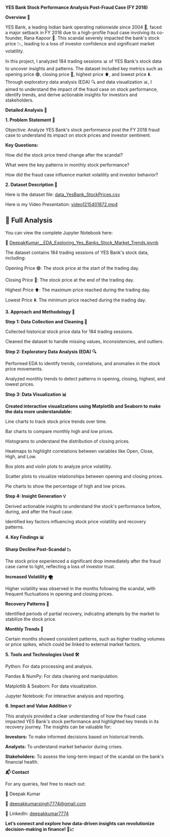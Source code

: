 **YES Bank Stock Performance Analysis Post-Fraud Case (FY 2018)**

**Overview 🌟**

YES Bank, a leading Indian bank operating nationwide since 2004 🏦, faced a major setback in FY 2018 due to a high-profile fraud case involving its co-founder, Rana Kapoor 💼. This scandal severely impacted the bank's stock price 📉, leading to a loss of investor confidence and significant market volatility.

In this project, I analyzed 184 trading sessions 📊 of YES Bank's stock data to uncover insights and patterns. The dataset included key metrics such as opening price 🟢, closing price 🔴, highest price ⬆️, and lowest price ⬇️. Through exploratory data analysis (EDA) 🔍 and data visualization 📊, I aimed to understand the impact of the fraud case on stock performance, identify trends, and derive actionable insights for investors and stakeholders.

**Detailed Analysis 📑**

**1. Problem Statement 🎯**

Objective: Analyze YES Bank's stock performance post the FY 2018 fraud case to understand its impact on stock prices and investor sentiment.

**Key Questions:**

How did the stock price trend change after the scandal?

What were the key patterns in monthly stock performance?

How did the fraud case influence market volatility and investor behavior?

**2. Dataset Description 📂**

Here is the dataset file:
[data_YesBank_StockPrices.csv](https://github.com/Deepakkumar7774/Yes-Bank-EDA-Project/blob/main/data_YesBank_StockPrices.csv)

Here is my Video Presentation: 
[video1215401872.mp4](https://github.com/Deepakkumar7774/Yes-Bank-EDA-Project/blob/main/video1215401872.mp4)

## 📄 Full Analysis

You can view the complete Jupyter Notebook here:  

📌 [DeepakKumar__EDA_Exploring_Yes_Banks_Stock_Market_Trends.ipynb](https://github.com/Deepakkumar7774/Yes-Bank-EDA-Project/blob/main/DeepakKumar__EDA_Exploring_Yes_Banks_Stock_Market_Trends.ipynb)


The dataset contains 184 trading sessions of YES Bank's stock data, including:

Opening Price 🟢: The stock price at the start of the trading day.

Closing Price 🔴: The stock price at the end of the trading day.

Highest Price ⬆️: The maximum price reached during the trading day.

Lowest Price ⬇️: The minimum price reached during the trading day.

**3. Approach and Methodology 🔧**

**Step 1: Data Collection and Cleaning 🧹**

Collected historical stock price data for 184 trading sessions.

Cleaned the dataset to handle missing values, inconsistencies, and outliers.

**Step 2: Exploratory Data Analysis (EDA) 🔍**

Performed EDA to identify trends, correlations, and anomalies in the stock price movements.

Analyzed monthly trends to detect patterns in opening, closing, highest, and lowest prices.

**Step 3: Data Visualization 📊**

**Created interactive visualizations using Matplotlib and Seaborn to make the data more understandable:**

Line charts to track stock price trends over time.

Bar charts to compare monthly high and low prices.

Histograms to understand the distribution of closing prices.

Heatmaps to highlight correlations between variables like Open, Close, High, and Low.

Box plots and violin plots to analyze price volatility.

Scatter plots to visualize relationships between opening and closing prices.

Pie charts to show the percentage of high and low prices.

**Step 4: Insight Generation 💡**

Derived actionable insights to understand the stock's performance before, during, and after the fraud case.

Identified key factors influencing stock price volatility and recovery patterns.

**4. Key Findings 📊**

**Sharp Decline Post-Scandal 📉**

The stock price experienced a significant drop immediately after the fraud case came to light, reflecting a loss of investor trust.

**Increased Volatility 🌪️**

Higher volatility was observed in the months following the scandal, with frequent fluctuations in opening and closing prices.

**Recovery Patterns 🔄**

Identified periods of partial recovery, indicating attempts by the market to stabilize the stock price.

**Monthly Trends 📅**

Certain months showed consistent patterns, such as higher trading volumes or price spikes, which could be linked to external market factors.

**5. Tools and Technologies Used 🛠️**

Python: For data processing and analysis.

Pandas & NumPy: For data cleaning and manipulation.

Matplotlib & Seaborn: For data visualization.

Jupyter Notebook: For interactive analysis and reporting.

**6. Impact and Value Addition 💡**

This analysis provided a clear understanding of how the fraud case impacted YES Bank's stock performance and highlighted key trends in its recovery journey. The insights can be valuable for:

**Investors:** To make informed decisions based on historical trends.

**Analysts:** To understand market behavior during crises.

**Stakeholders:** To assess the long-term impact of the scandal on the bank's financial health.



**📬 Contact**

For any queries, feel free to reach out:

👤 Deepak Kumar

📧 deepakkumarsingh7774@gmail.com

🔗 LinkedIn: [deepakkumar7774](https://www.linkedin.com/in/deepakkumar7774)

**Let’s connect and explore how data-driven insights can revolutionize decision-making in finance! 🚀📈**

